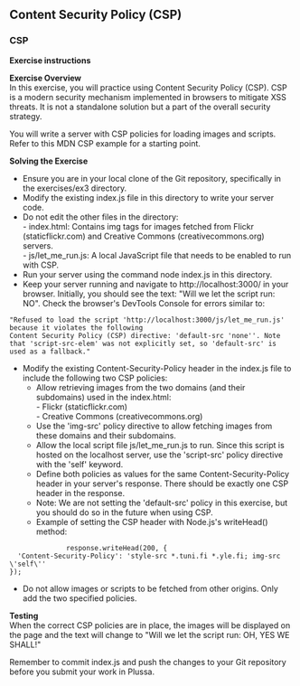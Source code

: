## Content Security Policy (CSP)

### CSP

**Exercise instructions**

**Exercise Overview**  
In this exercise, you will practice using Content Security Policy (CSP). CSP is a modern security mechanism implemented in browsers to mitigate XSS threats. It is not a standalone solution but a part of the overall security strategy.

You will write a server with CSP policies for loading images and scripts. Refer to this MDN CSP example for a starting point.


**Solving the Exercise**  
  - Ensure you are in your local clone of the Git repository, specifically in the exercises/ex3 directory.
  - Modify the existing index.js file in this directory to write your server code.
  - Do not edit the other files in the directory:  
         - index.html: Contains img tags for images fetched from Flickr (staticflickr.com) and Creative Commons (creativecommons.org) servers.  
         - js/let_me_run.js: A local JavaScript file that needs to be enabled to run with CSP.  
  - Run your server using the command node index.js in this directory.
  - Keep your server running and navigate to http://localhost:3000/ in your browser. Initially, you should see the text: "Will we let the script run: NO". Check the browser's DevTools Console for errors similar to:

```
"Refused to load the script 'http://localhost:3000/js/let_me_run.js' because it violates the following
Content Security Policy (CSP) directive: 'default-src 'none''. Note that 'script-src-elem' was not explicitly set, so 'default-src' is used as a fallback."
```
        
  - Modify the existing Content-Security-Policy header in the index.js file to include the following two CSP policies:
      - Allow retrieving images from the two domains (and their subdomains) used in the index.html:  
            - Flickr (staticflickr.com)  
            - Creative Commons (creativecommons.org)  
      - Use the 'img-src' policy directive to allow fetching images from these domains and their subdomains.
      - Allow the local script file js/let_me_run.js to run. Since this script is hosted on the localhost server, use the 'script-src' policy directive with the 'self' keyword.
      - Define both policies as values for the same Content-Security-Policy header in your server's response. There should be exactly one CSP header in the response.
      - Note: We are not setting the 'default-src' policy in this exercise, but you should do so in the future when using CSP.
      - Example of setting the CSP header with Node.js's writeHead() method:
```
              response.writeHead(200, {
  'Content-Security-Policy': 'style-src *.tuni.fi *.yle.fi; img-src \'self\''
});
```
  - Do not allow images or scripts to be fetched from other origins. Only add the two specified policies.

**Testing**  
When the correct CSP policies are in place, the images will be displayed on the page and the text will change to "Will we let the script run: OH, YES WE SHALL!"

Remember to commit index.js and push the changes to your Git repository before you submit your work in Plussa.
